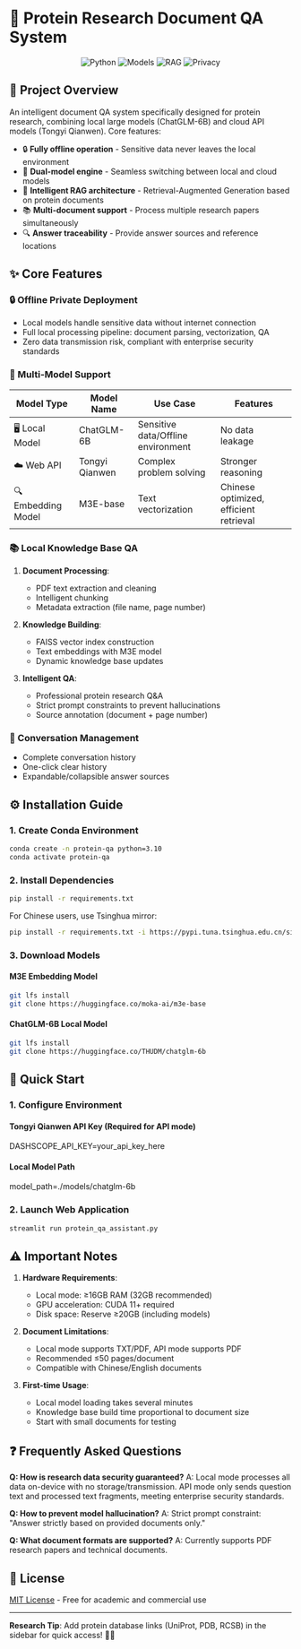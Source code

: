 # 🧬 Protein Research Document QA System

<div align="center">
  <img src="https://img.shields.io/badge/Python-3.10-blue" alt="Python">
  <img src="https://img.shields.io/badge/Model-ChatGLM6B|Qwen-green" alt="Models">
  <img src="https://img.shields.io/badge/RAG-Enabled-success" alt="RAG">
  <img src="https://img.shields.io/badge/Privacy-Offline-critical" alt="Privacy">
</div>

## 📌 Project Overview

An intelligent document QA system specifically designed for protein research, combining local large models (ChatGLM-6B) and cloud API models (Tongyi Qianwen). Core features:

- 🔒 **Fully offline operation** - Sensitive data never leaves the local environment
- 🤖 **Dual-model engine** - Seamless switching between local and cloud models
- 🧠 **Intelligent RAG architecture** - Retrieval-Augmented Generation based on protein documents
- 📚 **Multi-document support** - Process multiple research papers simultaneously
- 🔍 **Answer traceability** - Provide answer sources and reference locations

## ✨ Core Features

### 🔒 Offline Private Deployment
- Local models handle sensitive data without internet connection
- Full local processing pipeline: document parsing, vectorization, QA
- Zero data transmission risk, compliant with enterprise security standards

### 🤖 Multi-Model Support
| Model Type | Model Name | Use Case | Features |
|------------|------------|----------|----------|
| 🖥️ Local Model | ChatGLM-6B | Sensitive data/Offline environment | No data leakage |
| ☁️ Web API | Tongyi Qianwen | Complex problem solving | Stronger reasoning |
| 🔍 Embedding Model | M3E-base | Text vectorization | Chinese optimized, efficient retrieval |

### 📚 Local Knowledge Base QA
1. **Document Processing**:
   - PDF text extraction and cleaning
   - Intelligent chunking
   - Metadata extraction (file name, page number)
 
2. **Knowledge Building**:
   - FAISS vector index construction
   - Text embeddings with M3E model
   - Dynamic knowledge base updates

3. **Intelligent QA**:
   - Professional protein research Q&A
   - Strict prompt constraints to prevent hallucinations
   - Source annotation (document + page number)

### 📝 Conversation Management
- Complete conversation history
- One-click clear history
- Expandable/collapsible answer sources

## ⚙️ Installation Guide

### 1. Create Conda Environment
```bash
conda create -n protein-qa python=3.10
conda activate protein-qa
```

### 2. Install Dependencies
```bash
pip install -r requirements.txt
```

For Chinese users, use Tsinghua mirror:
```bash
pip install -r requirements.txt -i https://pypi.tuna.tsinghua.edu.cn/simple
```

### 3. Download Models
#### M3E Embedding Model
```bash
git lfs install
git clone https://huggingface.co/moka-ai/m3e-base
```

#### ChatGLM-6B Local Model
```bash
git lfs install
git clone https://huggingface.co/THUDM/chatglm-6b
```

## 🚀 Quick Start

### 1. Configure Environment
#### Tongyi Qianwen API Key (Required for API mode)
DASHSCOPE_API_KEY=your_api_key_here

#### Local Model Path
model_path=./models/chatglm-6b

### 2. Launch Web Application
```bash
streamlit run protein_qa_assistant.py
```

## ⚠️ Important Notes

1. **Hardware Requirements**:
   - Local mode: ≥16GB RAM (32GB recommended)
   - GPU acceleration: CUDA 11+ required
   - Disk space: Reserve ≥20GB (including models)

2. **Document Limitations**:
   - Local mode supports TXT/PDF, API mode supports PDF
   - Recommended ≤50 pages/document
   - Compatible with Chinese/English documents

3. **First-time Usage**:
   - Local model loading takes several minutes
   - Knowledge base build time proportional to document size
   - Start with small documents for testing

## ❓ Frequently Asked Questions

**Q: How is research data security guaranteed?**
A: Local mode processes all data on-device with no storage/transmission. API mode only sends question text and processed text fragments, meeting enterprise security standards.

**Q: How to prevent model hallucination?**
A: Strict prompt constraint: "Answer strictly based on provided documents only."

**Q: What document formats are supported?**
A: Currently supports PDF research papers and technical documents.

## 📜 License

[MIT License](LICENSE) - Free for academic and commercial use

---

**Research Tip**: Add protein database links (UniProt, PDB, RCSB) in the sidebar for quick access! 🧪🔬
